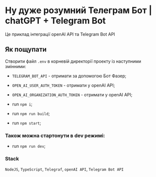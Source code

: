 # Ну дуже розумний Телеграм Бот | chatGPT + Telegram Bot

Це приклад інтеграції openAI API та Telegram Bot API

## Як пощупати

Створити файл `.env` в корневій директорії проекту із наступними змінними:

-   `TELEGRAM_BOT_API` - отримати за допомогою Бот Фазер;
-   `OPEN_AI_USER_AUTH_TOKEN` - отримати у openAI API;
-   `OPEN_AI_ORGANIZATION_AUTH_TOKEN` - отримати у openAI API;

-   run `npm i`;
-   run `npm run build`;
-   run `npm start`;

### Також можна стартонути в dev режимі:

-   run `npm run dev`;

### Stack

`NodeJS`, `TypeScript`, `Telegraf`, `openAI API`, `Telegram Bot API`
